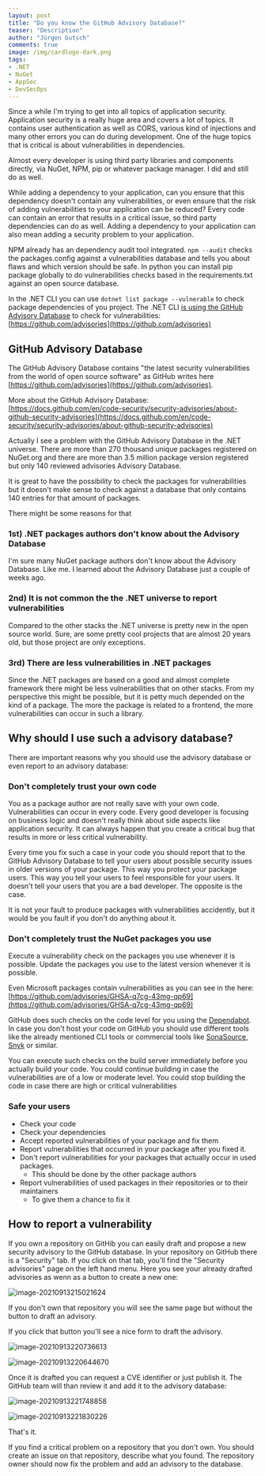 ```yaml
---
layout: post
title: "Do you know the GitHub Advisory Database?"
teaser: "Description"
author: "Jürgen Gutsch"
comments: true
image: /img/cardlogo-dark.png
tags: 
- .NET
- NuGet
- AppSec
- DevSecOps
---
```


Since a while I'm trying to get into all topics of application security. Application security is a really huge area and covers a lot of topics. It contains user authentication as well as CORS, various kind of injections and many other errors you can do during development. One of the huge topics that is critical is about vulnerabilities in dependencies.

Almost every developer is using third party libraries and components directly, via NuGet, NPM, pip or whatever package manager. I did and still do as well. 

While adding a dependency to your application, can you ensure that this dependency doesn't contain any vulnerabilities, or even ensure that the risk of adding vulnerabilities to your application can be reduced? Every code can contain an error that results in a critical issue, so third party dependencies can do as well. Adding a dependency to your application can also mean adding a security problem to your application.

NPM already has an dependency audit tool integrated. `npm --audit`  checks the packages.config against a vulnerabilities database and tells you about flaws and which version should be safe. In python you can install pip package globally to do vulnerabilities checks based in the requirements.txt against an open source database. 

 In the .NET CLI you can use `dotnet list package --vulnerable` to check package dependencies of you project. The .NET CLI [is using the GitHub Advisory Database](https://devblogs.microsoft.com/nuget/how-to-scan-nuget-packages-for-security-vulnerabilities/) to check for vulnerabilities: [https://github.com/advisories](https://github.com/advisories)

## GitHub Advisory Database

The GitHub Advisory Database contains "the latest security vulnerabilities from the world of open source software" as GitHub writes here [https://github.com/advisories](https://github.com/advisories). 

More about the GitHub Advisory Database: 
[https://docs.github.com/en/code-security/security-advisories/about-github-security-advisories](https://docs.github.com/en/code-security/security-advisories/about-github-security-advisories)

Actually I see a problem with the GitHub Advisory Database in the .NET universe. There are more than 270 thousand unique packages registered on NuGet.org and there are more than 3.5 million package version registered but only 140 reviewed advisories Advisory Database. 

It is great to have the possibility to check the packages for vulnerabilities but it doesn't make sense to check against a database that only contains 140 entries for that amount of packages.

There might be some reasons for that

### 1st) .NET packages authors don't know about the Advisory Database

I'm sure many NuGet package authors don't know about the Advisory Database. Like me. I learned about the Advisory Database just a couple of weeks ago.

### 2nd) It is not common the the .NET universe to report vulnerabilities

Compared to the other stacks the .NET universe is pretty new in the open source world. Sure, are some pretty cool projects that are almost 20 years old, but those project are only exceptions. 

### 3rd) There are less vulnerabilities in .NET packages

Since the .NET packages are based on a good and almost complete framework there might be less vulnerabilities that on other stacks. From my perspective this might be possible, but it is petty much depended on the kind of a package. The more the package is related to a frontend, the more vulnerabilities can occur in such a library.

## Why should I use such a advisory database?

There are important reasons why you should use the advisory database or even report to an advisory database:

### Don't completely trust your own code

You as a package author are not really save with your own code. Vulnerabilities can occur in every code. Every good developer is focusing on business logic and doesn't really think about side aspects like application security. It can always happen that you create a critical bug that results in more or less critical vulnerability. 

Every time you fix such a case in your code you should report that to the GitHub Advisory Database to tell your users about possible security issues in older versions of your package. This way you protect your package users. This way you tell your users to feel responsible for your users. It doesn't tell your users that you are a bad developer. The opposite is the case.

It is not your fault to produce packages with vulnerabilities accidently, but it would be you fault if you don't do anything about it. 

### Don't completely trust the NuGet packages you use

Execute a vulnerability check on the packages you use whenever it is possible. Update the packages you use to the latest version whenever it is possible.

Even Microsoft packages contain vulnerabilities as you can see in the here:
[https://github.com/advisories/GHSA-q7cg-43mg-qp69](https://github.com/advisories/GHSA-q7cg-43mg-qp69)

GitHub does such checks on the code level for you using the [Dependabot](https://github.com/dependabot). In case you don't host your code on GitHub you should use different tools like the already mentioned CLI tools or commercial tools like [SonaSource](https://www.sonarsource.com/), [Snyk](https://snyk.io/) or similar.

You can execute such checks on the build server immediately before you actually build your code. You could continue building in case the vulnerabilities are of a low or moderate level. You could stop building the code in case there are high or critical vulnerabilities

### Safe your users

- Check your code
- Check your dependencies
- Accept reported vulnerabilities of your package and fix them
- Report vulnerabilities that occurred in your package after you fixed it.
- Don't report vulnerabilities for your packages that actually occur in used packages.
  - This should be done by the other package authors  
- Report vulnerabilities of used packages in their repositories or to their maintainers
  - To give them a chance to fix it

 ## How to report a vulnerability

If you own a repository on GitHib you can easily draft and propose a new security advisory to the GitHub database. In your repository on GitHub there is a "Security" tab. If you click on that tab, you'll find the "Security advisories" page on the left hand menu. Here you see your already drafted advisories as wenn as a button to create a new one:

![image-20210913215021624](..\img\gsa\gsa01.png)

If you don't own that repository you will see the same page but without the button to draft an advisory.

If you click that button you'll see a nice form to draft the advisory.

![image-20210913220736613](..\img\gsa\gsa02.png)

![image-20210913220644670](..\img\gsa\gsa03.png)

Once it is drafted you can request a CVE identifier or just publish it. The GitHub team will than review it and add it to the advisory database:

![image-20210913221748858](..\img\gsa\gsa04.png)

![image-20210913221830226](..\img\gsa\gsa05.png)

That's it.

If you find a critical problem on a repository that you don't own. You should create an issue on that repository, describe what you found. The repository owner should now fix the problem and add an advisory to the database.




